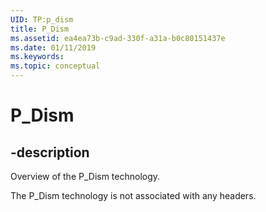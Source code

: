 ```yaml
---
UID: TP:p_dism
title: P_Dism
ms.assetid: ea4ea73b-c9ad-330f-a31a-b0c80151437e
ms.date: 01/11/2019
ms.keywords: 
ms.topic: conceptual
---
```


# P_Dism

## -description

Overview of the P_Dism technology.

The P_Dism technology is not associated with any headers.


